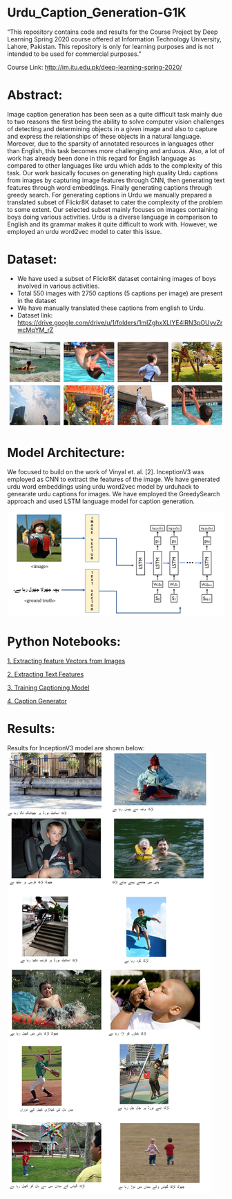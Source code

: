 # Urdu_Caption_Generation-G1K
“This repository contains code and results for the Course Project by Deep Learning Spring 2020 course offered at Information Technology University, Lahore, Pakistan. This repository is only for learning purposes and is not intended to be used for commercial purposes.”

Course Link: http://im.itu.edu.pk/deep-learning-spring-2020/

# Abstract:
Image caption generation has been seen as a quite difficult task mainly due to two reasons the first being the ability to solve computer vision challenges of detecting and determining objects in a given image and also to capture and express the relationships of these objects in a natural language. Moreover, due to the sparsity of annotated resources in languages other than English, this task becomes more challenging and arduous. Also, a lot of work has already been done in this regard for English language as compared to other languages like urdu which adds to the complexity of this task. Our work basically focuses on generating high quality Urdu captions from images by capturing image features through CNN, then generating text features through word embeddings. Finally generating captions through greedy search. For generating captions in Urdu we manually prepared a translated subset of Flickr8K dataset to cater the complexity of the problem to some extent. Our selected subset mainly focuses on images containing boys doing various activities. Urdu is a diverse language in comparison to English and its grammar makes it quite difficult to work with. However, we employed an urdu word2vec model to cater this issue. 

# Dataset:
* We have used a subset of Flickr8K dataset containing images of boys involved in various activities.
* Total 550 images with 2750 captions (5 captions per image) are present in the dataset
* We have manually translated these captions from english to Urdu.
* Dataset link: https://drive.google.com/drive/u/1/folders/1mIZghxXLIYE4lRN3pOUyvZrwcMqYM_rZ

![dataset](https://github.com/msds19012/Urdu_Caption_Generation-G1K/blob/master/images/dataset.PNG)

# Model Architecture:

We focused to build on the work of Vinyal et. al. [2]. InceptionV3 was employed as CNN to extract the features of the image. We have generated urdu word embeddings using urdu word2vec model by urduhack to genearate urdu captions for images. We have employed the GreedySearch approach and used LSTM language model for caption generation.  

![Flow diagram](https://github.com/msds19012/Urdu_Caption_Generation-G1K/blob/master/images/model.png)

# Python Notebooks:

[1. Extracting feature Vectors from Images](https://github.com/msds19012/Urdu_Caption_Generation-G1K/blob/master/notebooks/1.Extracting%20feature%20Vectors%20from%20Images.ipynb)  

[2. Extracting Text Features](https://github.com/msds19012/Urdu_Caption_Generation-G1K/blob/master/notebooks/2.%20Extracting%20Text%20Features.ipynb)  

[3. Training Captioning Model](https://github.com/msds19012/Urdu_Caption_Generation-G1K/blob/master/notebooks/3.%20Training%20Captioning%20Model.ipynb)  

[4. Caption Generator](https://github.com/msds19012/Urdu_Caption_Generation-G1K/blob/master/notebooks/4.%20Caption%20Generator%20.ipynb)

# Results:

Results for InceptionV3 model are shown below:
![results](https://github.com/msds19012/Urdu_Caption_Generation-G1K/blob/master/images/results.png)
